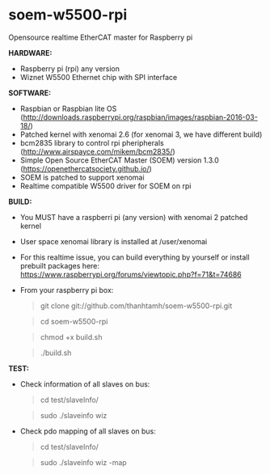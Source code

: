 # soem-w5500-rpi
Opensource realtime EtherCAT master for Raspberry pi 

**HARDWARE:**
+ Raspberry pi (rpi) any version
+ Wiznet W5500 Ethernet chip with SPI interface

**SOFTWARE:**
+ Raspbian or Raspbian lite OS (http://downloads.raspberrypi.org/raspbian/images/raspbian-2016-03-18/)
+ Patched kernel with xenomai 2.6 (for xenomai 3, we have different build) 
+ bcm2835 library to control rpi pheripherals (http://www.airspayce.com/mikem/bcm2835/) 
+ Simple Open Source EtherCAT Master (SOEM) version 1.3.0 (https://openethercatsociety.github.io/)
+ SOEM is patched to support xenomai
+ Realtime compatible W5500 driver for SOEM on rpi 

**BUILD:**
* You MUST have a raspberri pi (any version) with xenomai 2 patched kernel
* User space xenomai library is installed at /user/xenomai
* For this realtime issue, you can build everything by yourself or install prebuilt packages here: https://www.raspberrypi.org/forums/viewtopic.php?f=71&t=74686
* From your raspberry pi box:

	> git clone git://github.com/thanhtamh/soem-w5500-rpi.git
	
	> cd soem-w5500-rpi
	
	> chmod +x build.sh
	
	> ./build.sh
	  
**TEST:**
* Check information of all slaves on bus:

	> cd test/slaveInfo/
	
	> sudo ./slaveinfo wiz
	
* Check pdo mapping of all slaves on bus:

	> cd test/slaveInfo/
	
	> sudo ./slaveinfo wiz -map
	
